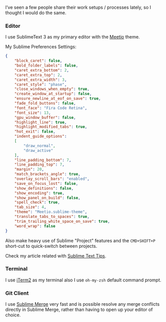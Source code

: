 I’ve seen a few people share their work setups / processes lately, so I thought I would do the same.

### Editor
I use SublimeText 3 as my primary editor with the [Meetio](https://github.com/mauroreisvieira/meetio) theme.

My Sublime Preferences Settings:

```json
{
    "block_caret": false,
    "bold_folder_labels": false,
    "caret_extra_bottom": 2,
    "caret_extra_top": 2,
    "caret_extra_width": 3,
    "caret_style": "phase",
    "close_windows_when_empty": true,
    "create_window_at_startup": false,
    "ensure_newline_at_eof_on_save": true,
    "fade_fold_buttons": false,
    "font_face": "Fira Code Retina",
    "font_size": 13,
    "gpu_window_buffer": false,
    "highlight_line": true,
    "highlight_modified_tabs": true,
    "hot_exit": false,
    "indent_guide_options":
    [
        "draw_normal",
        "draw_active"
    ],
    "line_padding_bottom": 7,
    "line_padding_top": 7,
    "margin": 20,
    "match_brackets_angle": true,
    "overlay_scroll_bars": "enabled",
    "save_on_focus_lost": false,
    "show_definitions": false,
    "show_encoding": true,
    "show_panel_on_build": false,
    "spell_check": true,
    "tab_size": 4,
    "theme": "Meetio.sublime-theme",
    "translate_tabs_to_spaces": true,
    "trim_trailing_white_space_on_save": true,
    "word_wrap": false
}
```

Also make heavy use of Sublime "Project" features and the `CMD+SHIFT+P` short-cut to quick-switch between projects.

Check my article related with [Sublime Text Tips](http://mauroreisvieira.com/sublime-text-3-tips).

### Terminal

I use [iTerm2](https://www.iterm2.com/) as my terminal also I use `oh-my-zsh` default command prompt.


### Git Client

I use [Sublime Merge](https://www.sublimemerge.com/) very fast and is possible resolve any merge conflicts directly in Sublime Merge, rather than having to open up your editor of choice.
